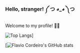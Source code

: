 ### Hello, stranger! ༼ つ ◕_◕ ༽つ





Welcome to my profile! 👩‍💻

![Top Langs](https://github-readme-stats.vercel.app/api/top-langs/?username=flavioCoder1&layout=compact)]


[![Flavio Cordeiro's GitHub stats](https://github-readme-stats.vercel.app/api?username=flavioCoder1&show_icons=true&theme=chartreuse-dark)


<!--
**flavioCoder1/flavioCoder1** is a ✨ _special_ ✨ repository because its `README.md` (this file) appears on your GitHub profile.

Here are some ideas to get you started:

- 🔭 I’m currently working on ...
- 🌱 I’m currently learning ...
- 👯 I’m looking to collaborate on ...
- 🤔 I’m looking for help with ...
- 💬 Ask me about ...
- 📫 How to reach me: ...
- 😄 Pronouns: ...
- ⚡ Fun fact: ...
-->
